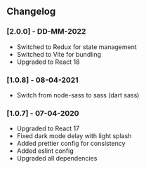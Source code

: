 ## Changelog

### [2.0.0] - DD-MM-2022
- Switched to Redux for state management
- Switched to Vite for bundling
- Upgraded to React 18

### [1.0.8] - 08-04-2021
- Switch from node-sass to sass (dart sass)

### [1.0.7] - 07-04-2020

- Upgraded to React 17
- Fixed dark mode delay with light splash
- Added prettier config for consistency
- Added eslint config
- Upgraded all dependencies